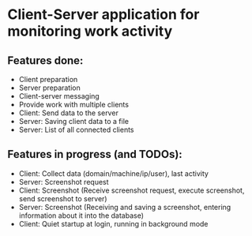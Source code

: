 # Client-Server application for monitoring work activity

## Features done:

- Client preparation
- Server preparation
- Client-server messaging
- Provide work with multiple clients
- Client: Send data to the server
- Server: Saving client data to a file
- Server: List of all connected clients

## Features in progress (and TODOs):

- Client: Collect data (domain/machine/ip/user), last activity
- Server: Screenshot request
- Client: Screenshot (Receive screenshot request, execute screenshot, send screenshot to server)
- Server: Screenshot (Receiving and saving a screenshot, entering information about it into the database)
- Client: Quiet startup at login, running in background mode